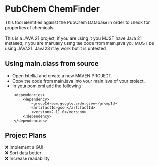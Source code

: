 # PubChem ChemFinder
This tool identifies against the PubChem Database in order to check for properties of chemicals.<br>
<br>
This is a JAVA 21 project, if you are using it you MUST have Java 21 installed, if you are manually using the code from main.java you MUST be using JAVA21. Java23 may work but it is untested.<br>

## Using main.class from source
- Open IntelliJ and create a new MAVEN PROJECT.<br>
- Copy the code from main.java into your main.java of your project.<br>
- In your pom.xml add the following<br>
```    
    <dependencies>
        <dependency>
            <groupId>com.google.code.gson</groupId>
            <artifactId>gson</artifactId>
            <version>2.11.0</version>
        </dependency>
    </dependencies>
```

## Project Plans
:x: Implement a GUI<br>
:x: Sort data better<br>
:x: Increase readability<br>
<br>
